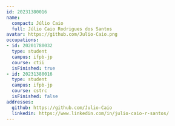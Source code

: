 ```yaml
---
id: 20231380016
name:
  compact: Júlio Caio
  full: Júlio Caio Rodrigues dos Santos
avatar: https://github.com/Julio-Caio.png
occupations:
- id: 20201780032
  type: student
  campus: ifpb-jp
  course: ctii
  isFinished: true
- id: 20231380016
  type: student
  campus: ifpb-jp
  course: cstrc
  isFinished: false
addresses:
  github: https://github.com/Julio-Caio
  linkedin: https://www.linkedin.com/in/julio-caio-r-santos/
---
```

